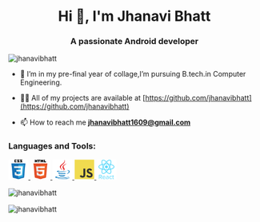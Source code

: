 <h1 align="center">Hi 👋, I'm Jhanavi Bhatt</h1>
<h3 align="center">A passionate Android developer</h3>

<p align="left"> <img src="https://komarev.com/ghpvc/?username=jhanavibhatt&label=Profile%20views&color=0e75b6&style=flat" alt="jhanavibhatt" /> </p>

- 🔭 I’m in my pre-final year of collage,I’m pursuing B.tech.in Computer Engineering.


- 👨‍💻 All of my projects are available at [https://github.com/jhanavibhatt](https://github.com/jhanavibhatt)

- 📫 How to reach me **jhanavibhatt1609@gmail.com**

<!--h3 align="left">Connect with me:</h3-->
<!--p align="left"-->
<!--a href="https://linkedin.com/in/jhanavi bhatt" target="blank"><img align="center" src="https://raw.githubusercontent.com/rahuldkjain/github-profile-readme-generator/master/src/images/icons/Social/linked-in-alt.svg" alt="jhanavi bhatt" height="30" width="40" /></a-->
</p>

<h3 align="left">Languages and Tools:</h3>
<p align="left"> <a href="https://www.w3schools.com/css/" target="_blank" rel="noreferrer"> <img src="https://raw.githubusercontent.com/devicons/devicon/master/icons/css3/css3-original-wordmark.svg" alt="css3" width="40" height="40"/> </a> <a href="https://www.w3.org/html/" target="_blank" rel="noreferrer"> <img src="https://raw.githubusercontent.com/devicons/devicon/master/icons/html5/html5-original-wordmark.svg" alt="html5" width="40" height="40"/> </a> <a href="https://www.java.com" target="_blank" rel="noreferrer"> <img src="https://raw.githubusercontent.com/devicons/devicon/master/icons/java/java-original.svg" alt="java" width="40" height="40"/> </a> <a href="https://developer.mozilla.org/en-US/docs/Web/JavaScript" target="_blank" rel="noreferrer"> <img src="https://raw.githubusercontent.com/devicons/devicon/master/icons/javascript/javascript-original.svg" alt="javascript" width="40" height="40"/> </a> <a href="https://reactjs.org/" target="_blank" rel="noreferrer"> <img src="https://raw.githubusercontent.com/devicons/devicon/master/icons/react/react-original-wordmark.svg" alt="react" width="40" height="40"/> </a> </p>

<p><img align="center" src="https://github-readme-stats.vercel.app/api/top-langs?username=jhanavibhatt&show_icons=true&locale=en&layout=compact" alt="jhanavibhatt" /></p>

<p><img align="center" src="https://github-readme-streak-stats.herokuapp.com/?user=jhanavibhatt&" alt="jhanavibhatt" /></p>
